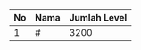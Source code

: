 | No | Nama            | Jumlah Level |
|----|-----------------|--------------|
| 1  | #    |    3200        |
